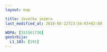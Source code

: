 ```yaml
---
layout: map

title: Jovačka jezera
last_modified_at: 2018-05-22T23:34:03+02:00

WDPA: [555561730]
geoSrbija:
  L1_183: [191]
---
```


